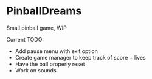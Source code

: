 # PinballDreams
 Small pinball game, WIP

Current TODO:
- Add pause menu with exit option
- Create game manager to keep track of score + lives
- Have the ball properly reset
- Work on sounds
